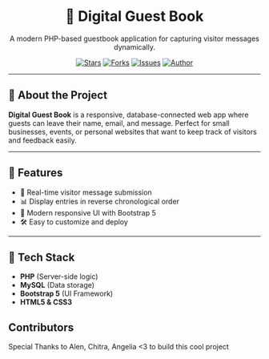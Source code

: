 <div align="center">
  <h1>📘 Digital Guest Book</h1>
  <p>A modern PHP-based guestbook application for capturing visitor messages dynamically.</p>
  <p>
    <a href="https://github.com/ArielSltty/Digital-Guest-Book/stargazers"><img alt="Stars" src="https://img.shields.io/github/stars/ArielSltty/Digital-Guest-Book?style=flat-square"></a>
    <a href="https://github.com/ArielSltty/Digital-Guest-Book/network/members"><img alt="Forks" src="https://img.shields.io/github/forks/ArielSltty/Digital-Guest-Book?style=flat-square"></a>
    <a href="https://github.com/ArielSltty/Digital-Guest-Book/issues"><img alt="Issues" src="https://img.shields.io/github/issues/ArielSltty/Digital-Guest-Book?style=flat-square"></a>
    <a href="https://github.com/ArielSltty"><img alt="Author" src="https://img.shields.io/badge/Made%20by-egner-blue?style=flat-square"></a>
  </p>
</div>

---

## 📌 About the Project

**Digital Guest Book** is a responsive, database-connected web app where guests can leave their name, email, and message. Perfect for small businesses, events, or personal websites that want to keep track of visitors and feedback easily.

---

## 🚀 Features

- 📩 Real-time visitor message submission
- 📊 Display entries in reverse chronological order
- 🎨 Modern responsive UI with Bootstrap 5
- 🛠️ Easy to customize and deploy

---

## 🧰 Tech Stack

- **PHP** (Server-side logic)
- **MySQL** (Data storage)
- **Bootstrap 5** (UI Framework)
- **HTML5 & CSS3**

## Contributors
Special Thanks to Alen, Chitra, Angelia <3 to build this cool project
